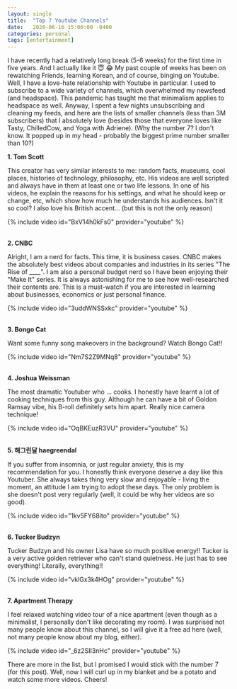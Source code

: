 ```yaml
---
layout: single
title:  "Top 7 Youtube Channels"
date:   2020-06-16 15:00:00 -0400
categories: personal
tags: [entertainment]
---
```


<p>I have recently had a relatively long break (5-6 weeks) for the first time in five years. And I actually like it &#128519; &#128514; My past couple of weeks has been on rewatching Friends, learning Korean, and of course, binging on Youtube. Well, I have a love-hate relationship with Youtube in particular. I used to subscribe to a wide variety of channels, which overwhelmed my newsfeed (and headspace). This pandemic has taught me that minimalism applies to headspace as well. Anyway, I spent a few nights unsubscribing and cleaning my feeds, and here are the lists of smaller channels (less than 3M subscribers) that I absolutely love (besides those that everyone loves like Tasty, ChilledCow, and Yoga with Adriene). (Why the number 7? I don't know. It popped up in my head - probably the biggest prime number smaller than 10?) </p>

<b> 1. Tom Scott </b>

This creator has very similar interests to me: random facts, museums, cool places, histories of technology, philosophy, etc. His videos are well scripted and always have in them at least one or two life lessons. In one of his videos, he explain the reasons for his settings, and what he should keep or change, etc, which show how much he understands his audiences. Isn't it so cool? I also love his British accent... (but this is not the only reason)

{% include video id="BxV14h0kFs0" provider="youtube" %}

<br>
<b> 2. CNBC </b>

Alright, I am a nerd for facts. This time, it is business cases. CNBC makes the absolutely best videos about companies and industries in its series "The Rise of ____". I am also a personal budget nerd so I have been enjoying their "Make It" series. It is always astonishing for me to see how well-researched their contents are. This is a must-watch if you are interested in learning about businesses, economics or just personal finance. 

{% include video id="3uddWNSSxkc" provider="youtube" %}

<br>
<b>3. Bongo Cat </b>

Want some funny song makeovers in the background? Watch Bongo Cat!!


{% include video id="Nm7S2Z9MNq8" provider="youtube" %}

<br>
<b>4. Joshua Weissman</b>

The most dramatic Youtuber who ... cooks. I honestly have learnt a lot of cooking techniques from this guy. Although he can have a bit of Goldon Ramsay vibe, his B-roll definitely sets him apart. Really nice camera technique!

{% include video id="OqBKEuzR3VU" provider="youtube" %}

<br>
<b>5. 해그린달 haegreendal</b>

If you suffer from insomnia, or just regular anxiety, this is my recommendation for you. I honestly think everyone deserve a day like this Youtuber. She always takes thing very slow and enjoyable - living the moment, an attitude I am trying to adopt these days. The only problem is she doesn't post very regularly (well, it could be why her videos are so good).

{% include video id="1kv5FY68ito" provider="youtube" %}

<br>
<b>6. Tucker Budzyn </b>

Tucker Budzyn and his owner Lisa have so much positive energy!! Tucker is a very active golden retriever who can't stand quietness. He just has to see everything! Literally, everything!!

{% include video id="vklGx3k4HOg" provider="youtube" %}

<br>
<b>7. Apartment Therapy </b>

I feel relaxed watching video tour of a nice apartment (even though as a minimalist, I personally don't like decorating my room). I was surprised not many people know about this channel, so I will give it a free ad here (well, not many people know about my blog, either). 

{% include video id="_6z2SII3nHc" provider="youtube" %}

There are more in the list, but I promised I would stick with the number 7 (for this post). Well, now I will curl up in my blanket and be a potato and watch some more videos. Cheers!









